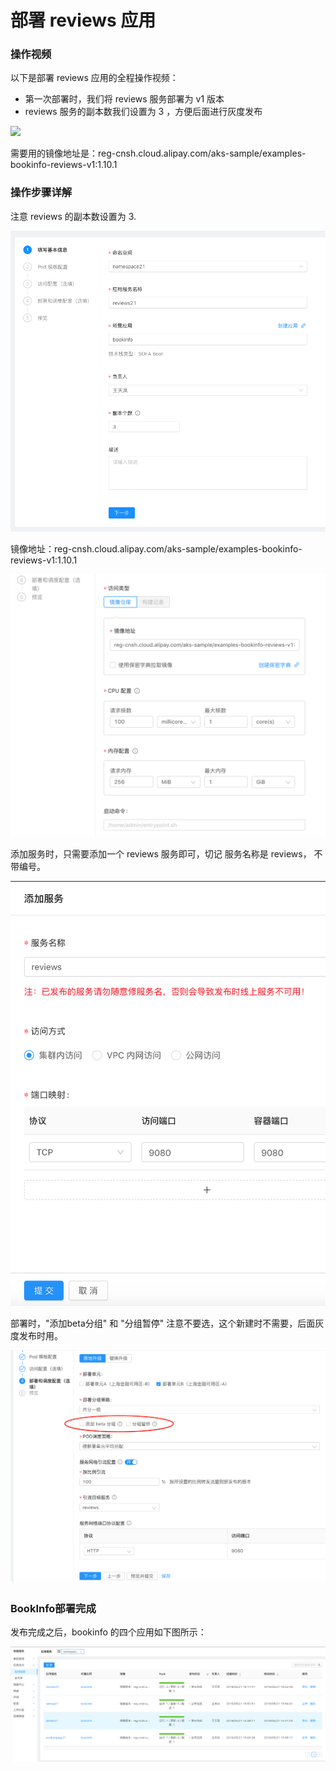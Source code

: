 # 部署 reviews 应用

### 操作视频

以下是部署 reviews 应用的全程操作视频：

- 第一次部署时，我们将 reviews 服务部署为 v1 版本
- reviews 服务的副本数我们设置为 3 ，方便后面进行灰度发布

![](images/bookinfo/reviews.gif)

需要用的镜像地址是：reg-cnsh.cloud.alipay.com/aks-sample/examples-bookinfo-reviews-v1:1.10.1

### 操作步骤详解

注意 reviews 的副本数设置为 3.

![](images/bookinfo/reviews-1.png)

镜像地址：reg-cnsh.cloud.alipay.com/aks-sample/examples-bookinfo-reviews-v1:1.10.1

![](images/bookinfo/reviews-3.png)

添加服务时，只需要添加一个 reviews 服务即可，切记 服务名称是 reviews， 不带编号。

![](images/bookinfo/reviews-2.png)

部署时，"添加beta分组" 和 "分组暂停" 注意不要选，这个新建时不需要，后面灰度发布时用。

![](images/bookinfo/reviews-4.png)



### BookInfo部署完成

发布完成之后，bookinfo 的四个应用如下图所示：

![](images/bookinfo/all-services.png)

